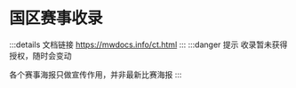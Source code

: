 # 国区赛事收录
:::details 文档链接
https://mwdocs.info/ct.html
:::
:::danger 提示
收录暂未获得授权，随时会变动

各个赛事海报只做宣传作用，并非最新比赛海报
:::

<SiteInfo name="MWLC" url="https://pd.qq.com/s/b58n6sama" preview="https://img1.imgtp.com/2023/09/09/hDSYrqQg.jpg" />

<SiteInfo name="CEA" url="https://pd.qq.com/s/8dpjp4sey" preview="https://img1.imgtp.com/2023/09/09/GwA7oue5.jpg" />

<SiteInfo name="AYT" url="https://pd.qq.com/s/9afbs5irz" preview="https://img1.imgtp.com/2023/09/09/HAOBbbWk.png" />

<SiteInfo name="HLM" url="https://pd.qq.com/s/9s7v9gmld" preview="https://img1.imgtp.com/2023/09/09/2FoWtr5a.jpg" />

<SiteInfo name="CFL" url="https://pd.qq.com/s/9gcn5vsec" preview="https://img1.imgtp.com/2023/09/09/2ftGGDua.jpg" />

<SiteInfo name="DW" url="https://pd.qq.com/s/2udth411x" preview="https://img1.imgtp.com/2023/09/09/taMBvfOK.jpg" />

<SiteInfo name="EVI" url="https://pd.qq.com/s/5voraubc4" preview="https://img1.imgtp.com/2023/09/09/doXLegE3.jpg" />

<SiteInfo name="Fanplay.CN" url="https://pd.qq.com/s/2a7svtsox" preview="https://img1.imgtp.com/2023/09/09/EumfEwD6.jpg" />

<SiteInfo name="UPLC" url="https://pd.qq.com/s/bcc18v852" preview="https://img1.imgtp.com/2023/09/09/3lFeKBuA.jpg" />
